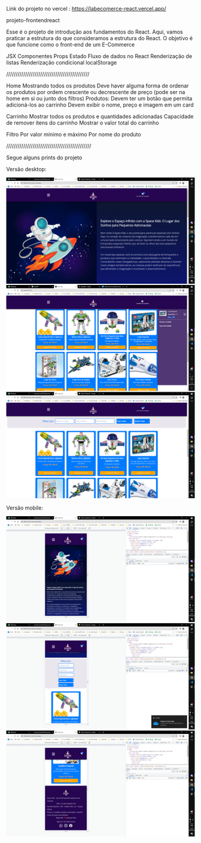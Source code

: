 Link do projeto no vercel : https://labecomerce-react.vercel.app/

projeto-frontendreact

Esse é o projeto de introdução aos fundamentos do React. Aqui, vamos praticar a estrutura do que consideramos a estrutura do React. O objetivo é que funcione como o front-end de um E-Commerce

JSX
Componentes
Props
Estado
Fluxo de dados no React
Renderização de listas
Renderização condicional
localStorage

////////////////////////////////////////////

Home
Mostrando todos os produtos
Deve haver alguma forma de ordenar os produtos por ordem crescente ou decrescente de preço (pode ser na home em si ou junto dos filtros)
Produtos:
Devem ter um botão que permita adicioná-los ao carrinho
Devem exibir o nome, preço e imagem em um card

Carrinho
Mostrar todos os produtos e quantidades adicionadas
Capacidade de remover itens do carrinho
Mostrar o valor total do carrinho

Filtro
Por valor mínimo e máximo
Por nome do produto

/////////////////////////////////////////////

Segue alguns prints do projeto

Versão desktop:

![Alt text](Projeto1.png)  
![Alt text](Projeto2.png) 
![Alt text](Projeto3.png)  

Versão mobile:

![Alt text](Projeto4.png) 
![Alt text](Projeto5.png) 
![Alt text](Projeto6.png)